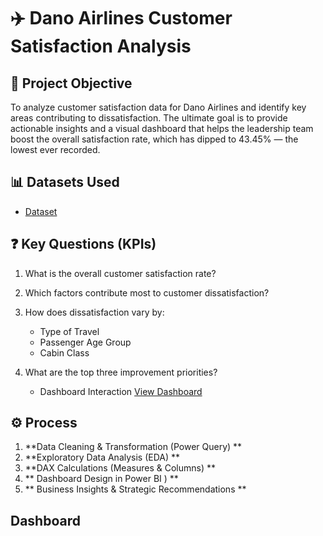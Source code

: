 # ✈️ Dano Airlines Customer Satisfaction Analysis

## 📌 Project Objective
To analyze customer satisfaction data for Dano Airlines and identify key areas contributing to dissatisfaction. The ultimate goal is to provide actionable insights and a visual dashboard that helps the leadership team boost the overall satisfaction rate, which has dipped to 43.45% — the lowest ever recorded.

## 📊 Datasets Used
- <a href="https://github.com/Ihechil/Dano-Airlines-Customer-Satisfaction-Analysis/blob/main/Dano%20Airline%20data.xlsx">Dataset</a>

## ❓ Key Questions (KPIs)
1. What is the overall customer satisfaction rate?
2. Which factors contribute most to customer dissatisfaction?
3. How does dissatisfaction vary by:
   - Type of Travel
   - Passenger Age Group
   - Cabin Class
4. What are the top three improvement priorities?

   - Dashboard Interaction <a href="https://github.com/Ihechil/Dano-Airlines-Customer-Satisfaction-Analysis/blob/main/DANO_AIRLINE_DASHBOARD.jpg">View Dashboard</a>

## ⚙️ Process
1. **Data Cleaning & Transformation (Power Query)   **
2. **Exploratory Data Analysis (EDA)  **
3. **DAX Calculations (Measures & Columns)  **
4. ** Dashboard Design in Power BI  )   **
5. ** Business Insights & Strategic Recommendations  **


##  Dashboard


